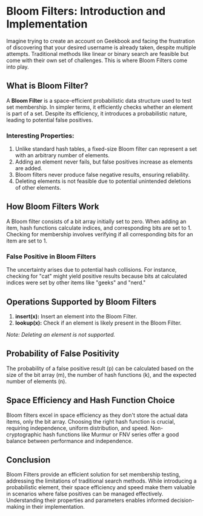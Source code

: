 # Bloom Filters: Introduction and Implementation

Imagine trying to create an account on Geekbook and facing the frustration of discovering that your desired username is already taken, despite multiple attempts. Traditional methods like linear or binary search are feasible but come with their own set of challenges. This is where Bloom Filters come into play.

## What is Bloom Filter?

A **Bloom Filter** is a space-efficient probabilistic data structure used to test set membership. In simpler terms, it efficiently checks whether an element is part of a set. Despite its efficiency, it introduces a probabilistic nature, leading to potential false positives.

### Interesting Properties:

1. Unlike standard hash tables, a fixed-size Bloom filter can represent a set with an arbitrary number of elements.
2. Adding an element never fails, but false positives increase as elements are added.
3. Bloom filters never produce false negative results, ensuring reliability.
4. Deleting elements is not feasible due to potential unintended deletions of other elements.

## How Bloom Filters Work

A Bloom filter consists of a bit array initially set to zero. When adding an item, hash functions calculate indices, and corresponding bits are set to 1. Checking for membership involves verifying if all corresponding bits for an item are set to 1.

### False Positive in Bloom Filters

The uncertainty arises due to potential hash collisions. For instance, checking for "cat" might yield positive results because bits at calculated indices were set by other items like "geeks" and "nerd."

## Operations Supported by Bloom Filters

1. **insert(x):** Insert an element into the Bloom Filter.
2. **lookup(x):** Check if an element is likely present in the Bloom Filter.

_Note: Deleting an element is not supported._

## Probability of False Positivity

The probability of a false positive result (p) can be calculated based on the size of the bit array (m), the number of hash functions (k), and the expected number of elements (n).

## Space Efficiency and Hash Function Choice

Bloom filters excel in space efficiency as they don't store the actual data items, only the bit array. Choosing the right hash function is crucial, requiring independence, uniform distribution, and speed. Non-cryptographic hash functions like Murmur or FNV series offer a good balance between performance and independence.

## Conclusion

Bloom Filters provide an efficient solution for set membership testing, addressing the limitations of traditional search methods. While introducing a probabilistic element, their space efficiency and speed make them valuable in scenarios where false positives can be managed effectively. Understanding their properties and parameters enables informed decision-making in their implementation.